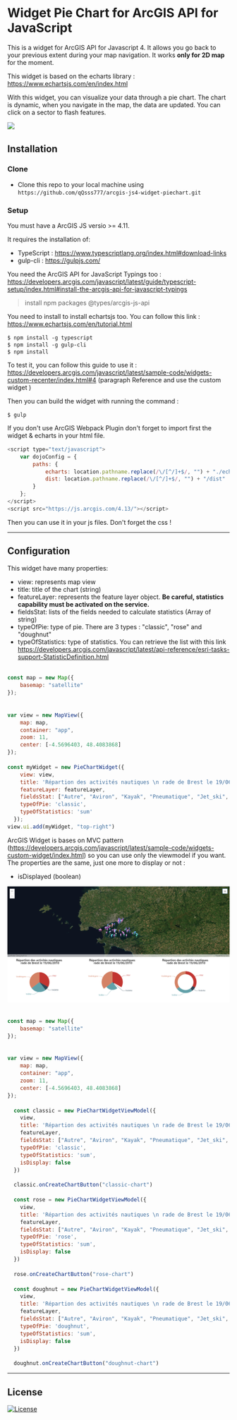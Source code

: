 # Widget Pie Chart for ArcGIS API for JavaScript

This is a widget for ArcGIS API for Javascript 4. It allows you go back to your previous extent during your map navigation. It works **only for 2D map** for the moment.

This widget is based on the echarts library : https://www.echartsjs.com/en/index.html

With this widget, you can visualize your data through a pie chart. The chart is dynamic, when you navigate in the map, the data are updated. You can click on a sector to flash features.

![](piechart.gif)

## Installation

### Clone

- Clone this repo to your local machine using `https://github.com/qQsss777/arcgis-js4-widget-piechart.git`

### Setup
You must have a ArcGIS JS versio >= 4.11.

It requires the installation of:
- TypeScript : https://www.typescriptlang.org/index.html#download-links
- gulp-cli : https://gulpjs.com/

You need the ArcGIS API for JavaScript Typings too : https://developers.arcgis.com/javascript/latest/guide/typescript-setup/index.html#install-the-arcgis-api-for-javascript-typings

>  install npm packages @types/arcgis-js-api

You need to install to install echartsjs too. You can follow this link : https://www.echartsjs.com/en/tutorial.html

```shell
$ npm install -g typescript
$ npm install -g gulp-cli
$ npm install
```

To test it, you can follow this guide to use it : https://developers.arcgis.com/javascript/latest/sample-code/widgets-custom-recenter/index.html#4 (paragraph Reference and use the custom widget )


Then you can build the widget with running the command :

```shell
$ gulp
```
If you don't use ArcGIS Webpack Plugin don't forget to import first the widget & echarts in your html file.

```javascript
<script type="text/javascript">
    var dojoConfig = {
        paths: {
            echarts: location.pathname.replace(/\/[^/]+$/, "") + "./echarts",
            dist: location.pathname.replace(/\/[^/]+$/, "") + "/dist"
        }
    };
</script>
<script src="https://js.arcgis.com/4.13/"></script>
```

Then you can use it in your js files. Don't forget the css !

---

## Configuration

This widget have many properties:
- view: represents map view
- title: title of the chart (string)
- featureLayer: represents the feature layer object. **Be careful, statistics capability must be activated on the service.**
- fieldsStat: lists of the fields needed to calculate statistics (Array of string)
- typeOfPie: type of pie. There are 3 types : "classic", "rose" and "doughnut"
- typeOfStatistics: type of statistics. You can retrieve the list with this link https://developers.arcgis.com/javascript/latest/api-reference/esri-tasks-support-StatisticDefinition.html

```javascript

const map = new Map({
    basemap: "satellite"
});


var view = new MapView({
    map: map,
    container: "app",
    zoom: 11,
    center: [-4.5696403, 48.4083868]
});

const myWidget = new PieChartWidget({
    view: view,
    title: 'Répartion des activités nautiques \n rade de Brest le 19/06/2010',
    featureLayer: featureLayer,
    fieldsStat: ["Autre", "Aviron", "Kayak", "Pneumatique", "Jet_ski", "Passagers", "PAV", "Vedette", "Voilier", "Voilelegere"],
    typeOfPie: 'classic',
    typeOfStatistics: 'sum'
  });
view.ui.add(myWidget, "top-right")

```

ArcGIS Widget is bases on MVC pattern (https://developers.arcgis.com/javascript/latest/sample-code/widgets-custom-widget/index.html) so you can use only the viewmodel if you want. The properties are the same, just one more to display or not :
- isDisplayed (boolean)

![](chartviewmodel.png)

```javascript

const map = new Map({
    basemap: "satellite"
});


var view = new MapView({
    map: map,
    container: "app",
    zoom: 11,
    center: [-4.5696403, 48.4083868]
});

  const classic = new PieChartWidgetViewModel({
    view,
    title: 'Répartion des activités nautiques \n rade de Brest le 19/06/2010',
    featureLayer,
    fieldsStat: ["Autre", "Aviron", "Kayak", "Pneumatique", "Jet_ski", "Passagers", "PAV", "Vedette", "Voilier", "Voilelegere"],
    typeOfPie: 'classic',
    typeOfStatistics: 'sum',
    isDisplay: false
  })

  classic.onCreateChartButton("classic-chart")

  const rose = new PieChartWidgetViewModel({
    view,
    title: 'Répartion des activités nautiques \n rade de Brest le 19/06/2010',
    featureLayer,
    fieldsStat: ["Autre", "Aviron", "Kayak", "Pneumatique", "Jet_ski", "Passagers", "PAV", "Vedette", "Voilier", "Voilelegere"],
    typeOfPie: 'rose',
    typeOfStatistics: 'sum',
    isDisplay: false
  })

  rose.onCreateChartButton("rose-chart")

  const doughnut = new PieChartWidgetViewModel({
    view,
    title: 'Répartion des activités nautiques \n rade de Brest le 19/06/2010',
    featureLayer,
    fieldsStat: ["Autre", "Aviron", "Kayak", "Pneumatique", "Jet_ski", "Passagers", "PAV", "Vedette", "Voilier", "Voilelegere"],
    typeOfPie: 'doughnut',
    typeOfStatistics: 'sum',
    isDisplay: false
  })

  doughnut.onCreateChartButton("doughnut-chart")

```
---

## License

[![License](https://img.shields.io/badge/License-Apache%202.0-blue.svg)](https://opensource.org/licenses/Apache-2.0)


